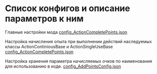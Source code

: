 # Список конфигов и описание параметров к ним

Главные настройки мода
[config_ActionCompletePoints.json](https://github.com/virusomanvs/relife_advskills/blob/main/relife_AdvSkills.md)

Настройка начисления опыта при выполнении действий наследуемых классы ActionContiniousBase и ActionSingleUseBase
[config_ActionCompletePoints.json](https://github.com/virusomanvs/relife_advskills/blob/main/config_ActionCompletePoints.md)

Настройка хранения параметра начисляемых очков по наименования для использованию в коде.
[config_AddPointsConfig.json](https://github.com/virusomanvs/relife_advskills/blob/main/config_AddPointsConfig.md)
